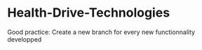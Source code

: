 # Health-Drive-Technologies
Good practice:
Create a new branch for every new functionnality developped
